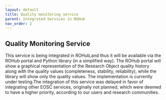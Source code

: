 ```yaml
---
layout: default
title: Quality monitoring service
parent: Integrated Services in ROHub
nav_order: 2
---
```


## Quality Monitoring Service
This  service  is being  integrated in  ROHub,and thus  it  will be  available  via the  ROHub  portal  and  Python  library  (in  a  simplified  way).  The  ROHub  portal  will  show a graphical representation of the Research  Object quality  history  along  with  the  quality  values  (completeness, stability,  reliability),  while  the  library  will  show  only  the  quality  values.  The  implementation  is currently  under  testing.The  integration  of  this  service  was  delayed  in favor  of  integrating  other EOSC services, originally not planned, which were deemed to have a higher priority, according to our users and research communities.